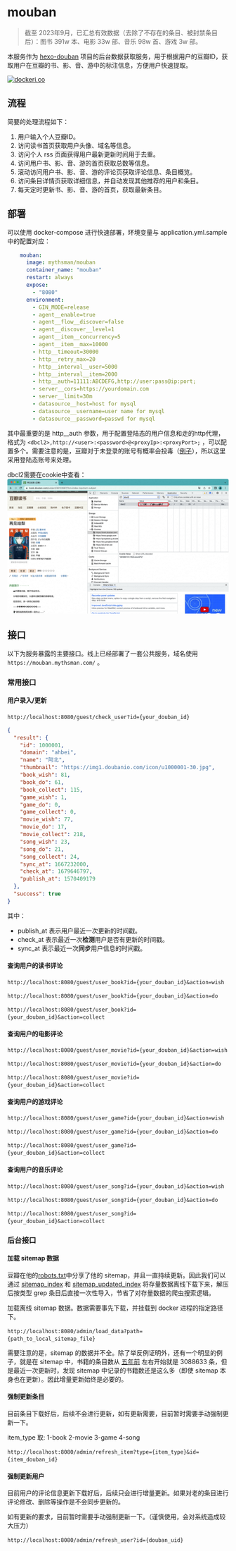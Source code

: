 # mouban

> 截至 2023年9月，已汇总有效数据（去除了不存在的条目、被封禁条目后）：图书 391w 本、电影 33w 部、音乐 98w 首、游戏 3w 部。

本服务作为 [hexo-douban](https://github.com/mythsman/hexo-douban) 项目的后台数据获取服务，用于根据用户的豆瓣ID，获取用户在豆瓣的书、影、音、游中的标注信息，方便用户快速提取。

[![dockeri.co](https://dockerico.blankenship.io/image/mythsman/mouban)](https://hub.docker.com/r/mythsman/mouban)

## 流程

简要的处理流程如下：

1. 用户输入个人豆瓣ID。
2. 访问读书首页获取用户头像、域名等信息。
3. 访问个人 rss 页面获得用户最新更新时间用于去重。
4. 访问用户书、影、音、游的首页获取总数等信息。
5. 滚动访问用户书、影、音、游的评论页获取评论信息、条目概览。
6. 访问条目详情页获取详细信息，并自动发现其他推荐的用户和条目。
7. 每天定时更新书、影、音、游的首页，获取最新条目。

## 部署

可以使用 docker-compose 进行快速部署，环境变量与 application.yml.sample 中的配置对应：

```yaml
    mouban:
      image: mythsman/mouban
      container_name: "mouban"
      restart: always
      expose:
        - "8080"
      environment:
        - GIN_MODE=release
        - agent__enable=true
        - agent__flow__discover=false
        - agent__discover__level=1
        - agent__item__concurrency=5
        - agent__item__max=10000
        - http__timeout=30000
        - http__retry_max=20
        - http__interval__user=5000
        - http__interval__item=2000
        - http__auth=11111:ABCDEFG,http://user:pass@ip:port;
        - server__cors=https://yourdomain.com
        - server__limit=30m
        - datasource__host=host for mysql
        - datasource__username=user name for mysql
        - datasource__password=passwd for mysql
```

其中最重要的是 http__auth 参数，用于配置登陆态的用户信息和走的http代理，格式为 `<dbcl2>,http://<user>:<password>@<proxyIp>:<proxyPort>;`
，可以配置多个。需要注意的是，豆瓣对于未登录的账号有概率会投毒（[例子](https://movie.douban.com/subject/4881682/)），所以这里采用登陆态账号来处理。

dbcl2需要在cookie中查看：
![img.png](image/img.png)

## 接口

以下为服务暴露的主要接口。线上已经部署了一套公共服务，域名使用 `https://mouban.mythsman.com/` 。

### 常用接口

#### 用户录入/更新

`http://localhost:8080/guest/check_user?id={your_douban_id}`

```json
{
  "result": {
    "id": 1000001,
    "domain": "ahbei",
    "name": "阿北",
    "thumbnail": "https://img1.doubanio.com/icon/u1000001-30.jpg",
    "book_wish": 81,
    "book_do": 61,
    "book_collect": 115,
    "game_wish": 1,
    "game_do": 0,
    "game_collect": 0,
    "movie_wish": 77,
    "movie_do": 17,
    "movie_collect": 218,
    "song_wish": 23,
    "song_do": 21,
    "song_collect": 24,
    "sync_at": 1667232000,
    "check_at": 1679646797,
    "publish_at": 1570409179
  },
  "success": true
}
```

其中：

* publish_at 表示用户最近一次更新的时间戳。
* check_at 表示最近一次**检测**用户是否有更新的时间戳。
* sync_at 表示最近一次**同步**用户信息的时间戳。

#### 查询用户的读书评论

`http://localhost:8080/guest/user_book?id={your_douban_id}&action=wish`

`http://localhost:8080/guest/user_book?id={your_douban_id}&action=do`

`http://localhost:8080/guest/user_book?id={your_douban_id}&action=collect`

#### 查询用户的电影评论

`http://localhost:8080/guest/user_movie?id={your_douban_id}&action=wish`

`http://localhost:8080/guest/user_movie?id={your_douban_id}&action=do`

`http://localhost:8080/guest/user_movie?id={your_douban_id}&action=collect`

#### 查询用户的游戏评论

`http://localhost:8080/guest/user_game?id={your_douban_id}&action=wish`

`http://localhost:8080/guest/user_game?id={your_douban_id}&action=do`

`http://localhost:8080/guest/user_game?id={your_douban_id}&action=collect`

#### 查询用户的音乐评论

`http://localhost:8080/guest/user_song?id={your_douban_id}&action=wish`

`http://localhost:8080/guest/user_song?id={your_douban_id}&action=do`

`http://localhost:8080/guest/user_song?id={your_douban_id}&action=collect`

### 后台接口

#### 加载 sitemap 数据

豆瓣在他的[robots.txt](https://www.douban.com/robots.txt)中分享了他的
sitemap，并且一直持续更新。因此我们可以通过 [sitemap_index](https://www.douban.com/sitemap_index.xml)
和 [sitemap_updated_index](https://www.douban.com/sitemap_updated_index.xml) 将存量数据离线下载下来，解压后按类型 grep
条目后直接一次性导入，节省了对存量数据的爬虫搜索逻辑。

加载离线 sitemap 数据。数据需要事先下载，并挂载到 docker 进程的指定路径下。

`http://localhost:8080/admin/load_data?path={path_to_local_sitemap_file}`

需要注意的是，sitemap 的数据并不全。除了举反例证明外，还有一个明显的例子，就是在 sitemap
中，书籍的条目数从 [五年前](https://www.zhihu.com/question/19583157/answer/140028235) 左右开始就是 3088633 条，但是最近一次更新时，发现 sitemap
中记录的书籍数还是这么多（即使 sitemap 本身也在更新）。因此增量更新始终是必要的。

#### 强制更新条目

目前条目下载好后，后续不会进行更新，如有更新需要，目前暂时需要手动强制更新一下。

item_type 取: 1-book 2-movie 3-game 4-song

`http://localhost:8080/admin/refresh_item?type={item_type}&id={item_douban_id}`

#### 强制更新用户

目前用户的评论信息更新下载好后，后续只会进行增量更新。如果对老的条目进行评论修改、删除等操作是不会同步更新的。

如有更新的要求，目前暂时需要手动强制更新一下。（谨慎使用，会对系统造成较大压力）

`http://localhost:8080/admin/refresh_user?id={douban_uid}`
